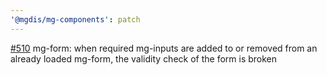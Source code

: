 ```yaml
---
'@mgdis/mg-components': patch
---
```


[#510](https://gitlab.mgdis.fr/core/core-ui/core-ui/-/issues/510) mg-form: when required mg-inputs are added to or removed from an already loaded mg-form, the validity check of the form is broken
